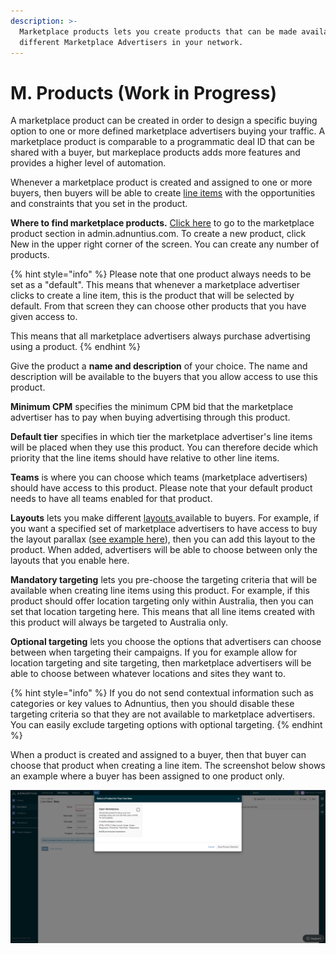 ```yaml
---
description: >-
  Marketplace products lets you create products that can be made available to
  different Marketplace Advertisers in your network.
---
```


# M. Products \(Work in Progress\)

A marketplace product can be created in order to design a specific buying option to one or more defined marketplace advertisers buying your traffic. A marketplace product is comparable to a programmatic deal ID that can be shared with a buyer, but markeplace products adds more features and provides a higher level of automation. 

Whenever a marketplace product is created and assigned to one or more buyers, then buyers will be able to create [line items](../advertising/line-items.md) with the opportunities and constraints that you set in the product. 

**Where to find marketplace products.** [Click here](https://admin.adnuntius.com/admin/marketplace-products) to go to the marketplace product section in admin.adnuntius.com. To create a new product, click New in the upper right corner of the screen. You can create any number of products. 

{% hint style="info" %}
Please note that one product always needs to be set as a "default". This means that whenever a marketplace advertiser clicks to create a line item, this is the product that will be selected by default. From that screen they can choose other products that you have given access to.

This means that all marketplace advertisers always purchase advertising using a product.
{% endhint %}

Give the product a **name and description** of your choice. The name and description will be available to the buyers that you allow access to use this product.

**Minimum CPM** specifies the minimum CPM bid that the marketplace advertiser has to pay when buying advertising through this product. 

**Default tier** specifies in which tier the marketplace advertiser's line items will be placed when they use this product. You can therefore decide which priority that the line items should have relative to other line items. 

**Teams** is where you can choose which teams \(marketplace advertisers\) should have access to this product. Please note that your default product needs to have all teams enabled for that product. 

**Layouts** lets you make different [layouts ](layouts.md)available to buyers. For example, if you want a specified set of marketplace advertisers to have access to buy the layout parallax \([see example here](https://admin.adnuntius.com/admin/layout-examples/layout-example/parallax-layout-example)\), then you can add this layout to the product. When added, advertisers will be able to choose between only the layouts that you enable here. 

**Mandatory targeting** lets you pre-choose the targeting criteria that will be available when creating line items using this product. For example, if this product should offer location targeting only within Australia, then you can set that location targeting here. This means that all line items created with this product will always be targeted to Australia only. 

**Optional targeting** lets you choose the options that advertisers can choose between when targeting their campaigns. If you for example allow for location targeting and site targeting, then marketplace advertisers will be able to choose between whatever locations and sites they want to.

{% hint style="info" %}
If you do not send contextual information such as categories or key values to Adnuntius, then you should disable these targeting criteria so that they are not available to marketplace advertisers. You can easily exclude targeting options with optional targeting.
{% endhint %}

When a product is created and assigned to a buyer, then that buyer can choose that product when creating a line item. The screenshot below shows an example where a buyer has been assigned to one product only. 

![When products are created they can be chosen by assigned buyers.](../../../.gitbook/assets/mp-li.png)

